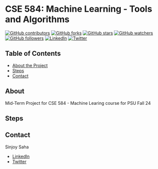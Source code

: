 # CSE 584: Machine Learning - Tools and Algorithms

[![GitHub contributors](https://img.shields.io/github/contributors/sinjoysaha/cse584-ml-psu-f24.svg)](https://GitHub.com/sinjoysaha/cse584-ml-psu-f24/graphs/contributors/)
[![GitHub forks](https://img.shields.io/github/forks/sinjoysaha/cse584-ml-psu-f24.svg)](https://GitHub.com/sinjoysaha/cse584-ml-psu-f24/network/)
[![GitHub stars](https://img.shields.io/github/stars/sinjoysaha/cse584-ml-psu-f24.svg)](https://GitHub.com/sinjoysaha/cse584-ml-psu-f24/stargazers/)
[![GitHub watchers](https://img.shields.io/github/watchers/sinjoysaha/cse584-ml-psu-f24.svg)](https://GitHub.com/sinjoysaha/cse584-ml-psu-f24/watchers/)
[![GitHub followers](https://img.shields.io/github/followers/sinjoysaha.svg)](https://github.com/sinjoysaha?tab=followers)
[![LinkedIn](https://img.shields.io/badge/-LinkedIn-black.svg?style=flat-square&logo=linkedin&color=545454)](https://linkedin.com/in/sinjoysaha)
[![Twitter](https://img.shields.io/badge/-Twitter-blue.svg?style=flat-square&logo=twitter&color=b3e0ff)](https://twitter.com/SinjoySaha)

## Table of Contents

* [About the Project](#about)
* [Steps](#steps)
* [Contact](#contact)

## About

Mid-Term Project for CSE 584 - Machine Learing course for PSU Fall 24

## Steps

## Contact

Sinjoy Saha
  * [LinkedIn](https://linkedin.com/in/sinjoysaha)
  * [Twitter](https://twitter.com/SinjoySaha)
